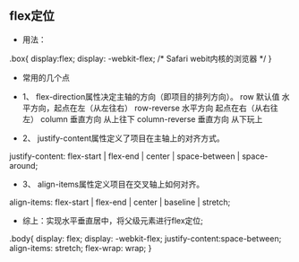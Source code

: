 ## flex定位

* 用法：

.box{
    display:flex;
    display: -webkit-flex; /* Safari webit内核的浏览器 */
  }

* 常用的几个点
* 1、 flex-direction属性决定主轴的方向（即项目的排列方向）。
      row 默认值 水平方向，起点在左（从左往右）
      row-reverse 水平方向 起点在右（从右往左）
      column 垂直方向 从上往下
      column-reverse 垂直方向 从下玩上


* 2、 justify-content属性定义了项目在主轴上的对齐方式。

justify-content: flex-start | flex-end | center | space-between | space-around;

* 3、 align-items属性定义项目在交叉轴上如何对齐。

align-items: flex-start | flex-end | center | baseline | stretch;

* 综上：实现水平垂直居中，将父级元素进行flex定位;

.body{
   display: flex;
   display: -webkit-flex;
   justify-content:space-between;
   align-items: stretch;
   flex-wrap: wrap;
}






